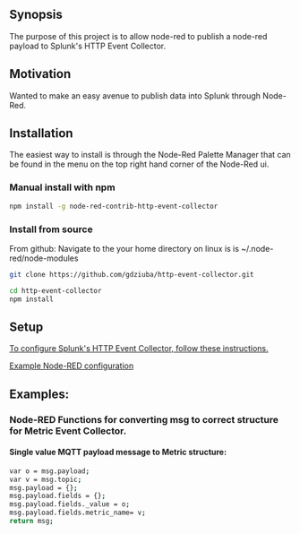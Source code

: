 ## Synopsis

The purpose of this project is to allow node-red to publish a node-red payload to Splunk's HTTP Event Collector. 

## Motivation

Wanted to make an easy avenue to publish data into Splunk through Node-Red.

## Installation

The easiest way to install is through the Node-Red Palette Manager that can be found in the menu on the top right hand corner of the Node-Red ui.

### Manual install with npm

```sh
npm install -g node-red-contrib-http-event-collector
```
### Install from source
From github:
Navigate to the your home directory on linux is is ~/.node-red/node-modules
```sh
git clone https://github.com/gdziuba/http-event-collector.git
```
```sh
cd http-event-collector
npm install
```

## Setup
[To configure Splunk's HTTP Event Collector, follow these instructions.](http://docs.splunk.com/Documentation/SplunkCloud/6.6.3/Data/UsetheHTTPEventCollector#Configure_HTTP_Event_Collector_on_Splunk_Enterprise)

[Example Node-RED configuration](https://i.imgur.com/9noXzGI.png)


## Examples:

### Node-RED Functions for converting msg to correct structure for Metric Event Collector. 

#### Single value MQTT payload message to Metric structure:
```sh
var o = msg.payload;
var v = msg.topic;
msg.payload = {};
msg.payload.fields = {};
msg.payload.fields._value = o;
msg.payload.fields.metric_name= v;
return msg;
```

